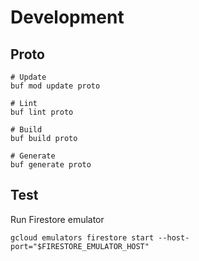 # Development

## Proto

```shell
# Update
buf mod update proto

# Lint
buf lint proto

# Build
buf build proto

# Generate
buf generate proto
```

## Test

Run Firestore emulator

```shell
gcloud emulators firestore start --host-port="$FIRESTORE_EMULATOR_HOST"
```